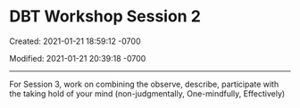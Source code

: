 # DBT Workshop Session 2

Created: 2021-01-21 18:59:12 -0700

Modified: 2021-01-21 20:39:18 -0700

---

For Session 3, work on combining the observe, describe, participate with the taking hold of your mind (non-judgmentally, One-mindfully, Effectively)
